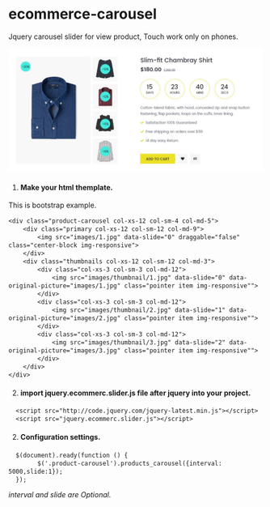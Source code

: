 # ecommerce-carousel
Jquery carousel slider for view product, Touch work only on phones.

![product-carousel](https://github.com/kindslayer/ecommerce-carousel/blob/master/jquery.ecommerc.slider.jpg)

1. #### Make your html themplate.
This is bootstrap example.
```
<div class="product-carousel col-xs-12 col-sm-4 col-md-5">
    <div class="primary col-xs-12 col-sm-12 col-md-9">
        <img src="images/1.jpg" data-slide="0" draggable="false" class="center-block img-responsive">
    </div>
    <div class="thumbnails col-xs-12 col-sm-12 col-md-3">
        <div class="col-xs-3 col-sm-3 col-md-12">
            <img src="images/thumbnail/1.jpg" data-slide="0" data-original-picture="images/1.jpg" class="pointer item img-responsive"">
        </div>
        <div class="col-xs-3 col-sm-3 col-md-12">
            <img src="images/thumbnail/2.jpg" data-slide="1" data-original-picture="images/2.jpg" class="pointer item img-responsive"">
        </div>
        <div class="col-xs-3 col-sm-3 col-md-12">
            <img src="images/thumbnail/3.jpg" data-slide="2" data-original-picture="images/3.jpg" class="pointer item img-responsive"">
        </div>
    </div>
</div>
```

2. #### import jquery.ecommerc.slider.js file after jquery into your project.
 
```
  <script src="http://code.jquery.com/jquery-latest.min.js"></script>
  <script src="jquery.ecommerc.slider.js"></script>
```

2. #### Configuration settings.
```
  $(document).ready(function () {
        $('.product-carousel').products_carousel({interval: 5000,slide:1});
  });
```
 *interval and slide are Optional.*
